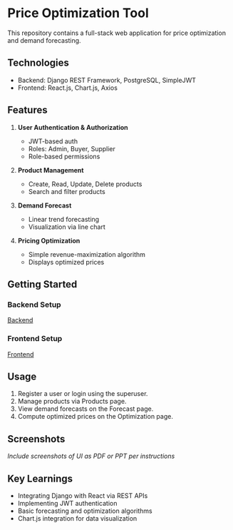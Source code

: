 # Price Optimization Tool

This repository contains a full-stack web application for price optimization and demand forecasting.

## Technologies
- Backend: Django REST Framework, PostgreSQL, SimpleJWT
- Frontend: React.js, Chart.js, Axios

## Features
1. **User Authentication & Authorization**
   - JWT-based auth
   - Roles: Admin, Buyer, Supplier
   - Role-based permissions

2. **Product Management**
   - Create, Read, Update, Delete products
   - Search and filter products

3. **Demand Forecast**
   - Linear trend forecasting
   - Visualization via line chart

4. **Pricing Optimization**
   - Simple revenue-maximization algorithm
   - Displays optimized prices

## Getting Started

### Backend Setup
[Backend](https://github.com/Tuhin-SnapD/Price-Optimiser-Tool/tree/main/price-optimiser-backend)

### Frontend Setup
[Frontend](https://github.com/Tuhin-SnapD/Price-Optimiser-Tool/tree/main/price-optimiser-frontend)

## Usage
1. Register a user or login using the superuser.
2. Manage products via Products page.
3. View demand forecasts on the Forecast page.
4. Compute optimized prices on the Optimization page.

## Screenshots
_Include screenshots of UI as PDF or PPT per instructions_

## Key Learnings
- Integrating Django with React via REST APIs
- Implementing JWT authentication
- Basic forecasting and optimization algorithms
- Chart.js integration for data visualization
